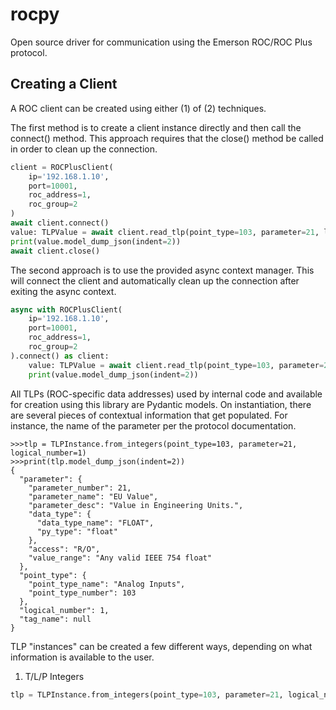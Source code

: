# rocpy
Open source driver for communication using the Emerson ROC/ROC Plus protocol.

## Creating a Client
A ROC client can be created using either (1) of (2) techniques.

The first method is to create a client instance directly and then call the connect() method. This approach requires that the close() method be called in order to clean up the connection.

```python
client = ROCPlusClient(
    ip='192.168.1.10',
    port=10001,
    roc_address=1,
    roc_group=2    
)
await client.connect()
value: TLPValue = await client.read_tlp(point_type=103, parameter=21, logical_number=1)
print(value.model_dump_json(indent=2))
await client.close()
```

The second approach is to use the provided async context manager. This will connect the client and automatically clean up the connection after exiting the async context.

```python
async with ROCPlusClient(
    ip='192.168.1.10',
    port=10001,
    roc_address=1,
    roc_group=2
).connect() as client:
    value: TLPValue = await client.read_tlp(point_type=103, parameter=21, logical_number=1)
    print(value.model_dump_json(indent=2))
```

All TLPs (ROC-specific data addresses) used by internal code and available for creation using this library are Pydantic models. On instantiation, there are several pieces of contextual information that get populated. For instance, the name of the parameter per the protocol documentation.

```
>>>tlp = TLPInstance.from_integers(point_type=103, parameter=21, logical_number=1)
>>>print(tlp.model_dump_json(indent=2))
{
  "parameter": {
    "parameter_number": 21,
    "parameter_name": "EU Value",
    "parameter_desc": "Value in Engineering Units.",
    "data_type": {
      "data_type_name": "FLOAT",
      "py_type": "float"
    },
    "access": "R/O",
    "value_range": "Any valid IEEE 754 float"
  },
  "point_type": {
    "point_type_name": "Analog Inputs",
    "point_type_number": 103
  },
  "logical_number": 1,
  "tag_name": null
}
```

TLP "instances" can be created a few different ways, depending on what information is available to the user.

1. T/L/P Integers

```python
tlp = TLPInstance.from_integers(point_type=103, parameter=21, logical_number=1)
```